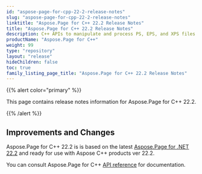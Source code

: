 ```yaml
---
id: "aspose-page-for-cpp-22-2-release-notes"
slug: "aspose-page-for-cpp-22-2-release-notes"
linktitle: "Aspose.Page for C++ 22.2 Release Notes"
title: "Aspose.Page for C++ 22.2 Release Notes"
description: C++ APIs to manipulate and process PS, EPS, and XPS files. This page contains new Aspose.Page for C++ features, enhancement, and bug fixes in 2022, version 22.2.
productName: "Aspose.Page for C++"
weight: 99
type: "repository"
layout: "release"
hideChildren: false
toc: true
family_listing_page_title: "Aspose.Page for C++ 22.2 Release Notes"
---
```


{{% alert color="primary" %}}

This page contains release notes information for Aspose.Page for C++ 22.2.

{{% /alert %}}
## **Improvements and Changes**

Aspose.Page for C++ 22.2 is is based on the latest [Aspose.Page for .NET 22.2](/page/net/release-notes/2022/aspose-page-for-net-22-2-release-notes/) and ready for use with Aspose C++ products ver 22.2.

You can consult Aspose.Page for C++ [API reference](https://reference.aspose.com/page/cpp/) for documentation.
